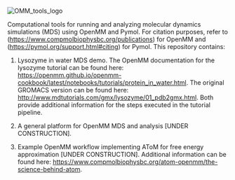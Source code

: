 ![OMM_tools_logo](https://github.com/user-attachments/assets/d8e01029-e519-4d42-9375-37ea924ecb5f)


Computational tools for running and analyzing molecular dynamics simulations (MDS) using OpenMM and Pymol. For citation purposes, refer to (https://www.compmolbiophysbc.org/publications) for OpenMM and (https://pymol.org/support.html#citing) for Pymol. This repository contains:

1) Lysozyme in water MDS demo. The OpenMM documentation for the lysozyme tutorial can be found here:
   https://openmm.github.io/openmm-cookbook/latest/notebooks/tutorials/protein_in_water.html.
   The original GROMACS version can be found here: http://www.mdtutorials.com/gmx/lysozyme/01_pdb2gmx.html.
   Both provide additional information for the steps executed in the tutorial pipeline.

2) A general platform for OpenMM MDS and analysis [UNDER CONSTRUCTION].

4) Example OpenMM workflow implementing AToM for free energy approximation [UNDER CONSTRUCTION]. Additional information can be found here: https://www.compmolbiophysbc.org/atom-openmm/the-science-behind-atom.
